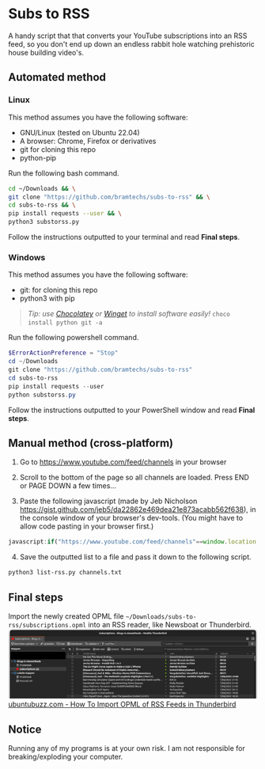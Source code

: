 # Subs to RSS
A handy script that that converts your YouTube subscriptions into an RSS feed, so you don't end up down an endless rabbit hole watching prehistoric house building video's.

## Automated method

### Linux
This method assumes you have the following software:
- GNU/Linux (tested on Ubuntu 22.04)
- A browser: Chrome, Firefox or derivatives
- git for cloning this repo
- python-pip

Run the following bash command.
```bash
cd ~/Downloads && \
git clone "https://github.com/bramtechs/subs-to-rss" && \
cd subs-to-rss && \
pip install requests --user && \
python3 substorss.py
```
Follow the instructions outputted to your terminal and read **Final steps**.

### Windows
This method assumes you have the following software:
- git: for cloning this repo
- python3 with pip

> *Tip: use [Chocolatey](https://chocolatey.org/) or [Winget](https://docs.microsoft.com/en-us/windows/package-manager/winget/) to install software easily!*
> ```choco install python git -a```

Run the following powershell command.
```powershell
$ErrorActionPreference = "Stop"
cd ~/Downloads
git clone "https://github.com/bramtechs/subs-to-rss"
cd subs-to-rss
pip install requests --user
python substorss.py
```
Follow the instructions outputted to your PowerShell window and read **Final steps**.

## Manual method (cross-platform)

1) Go to https://www.youtube.com/feed/channels in your browser

2) Scroll to the bottom of the page so all channels are loaded. Press END or PAGE DOWN a few times...
3) Paste the following javascript (made by Jeb Nicholson https://gist.github.com/jeb5/da22862e469dea21e873acabb562f638), in the console window of your browser's dev-tools. (You might have to allow code pasting in your browser first.)
```javascript
javascript:if("https://www.youtube.com/feed/channels"==window.location.href){let e=[...document.querySelectorAll("#main-link.channel-link")].map(e=>{const[,t,n]=e.href.match("/((?:user)|(?:channel))/(.*)$");return"https://www.youtube.com/feeds/videos.xml?"+("user"===t?"user=":"channel_id=")+n}).join("\n");e?navigator.clipboard.writeText(e).then(()=>alert("A list of channel RSS feeds has been copied to the clipboard. \nPaste these into rssmix.com to generate a single RSS feed, or opml-gen.ovh to generate an OPML file.")).catch(()=>{console.log(e),alert("A list of channel RSS feeds has logged to the console. (Unable to copy to clipboard) \nPaste these into rssmix.com to generate a single RSS feed, or opml-gen.ovh to generate an OPML file.")}):alert("Couldn't find any subscriptions")}else alert('Please run at "https://www.youtube.com/feed/channels"');
```
4) Save the outputted list to a file and pass it down to the following script.

```bash
python3 list-rss.py channels.txt
```

## Final steps
Import the newly created OPML file ```~/Downloads/subs-to-rss/subscriptions.opml``` into an RSS reader, like Newsboat or Thunderbird.
![Thunderbird](thunderbird.png)
[ubuntubuzz.com - How To Import OPML of RSS Feeds in Thunderbird ](https://www.ubuntubuzz.com/2017/04/how-to-import-opml-of-rss-feeds-in-thunderbird.html)

## Notice
Running any of my programs is at your own risk. I am not responsible for breaking/exploding your computer.
